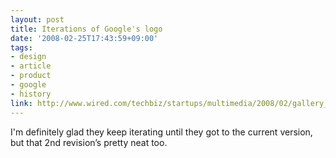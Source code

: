 ```yaml
---
layout: post
title: Iterations of Google's logo
date: '2008-02-25T17:43:59+09:00'
tags:
- design
- article
- product
- google
- history
link: http://www.wired.com/techbiz/startups/multimedia/2008/02/gallery_google_logos
---
```

<p>I'm definitely glad they keep iterating until they got to the current version, but that 2nd revision&rsquo;s pretty neat too.</p>
